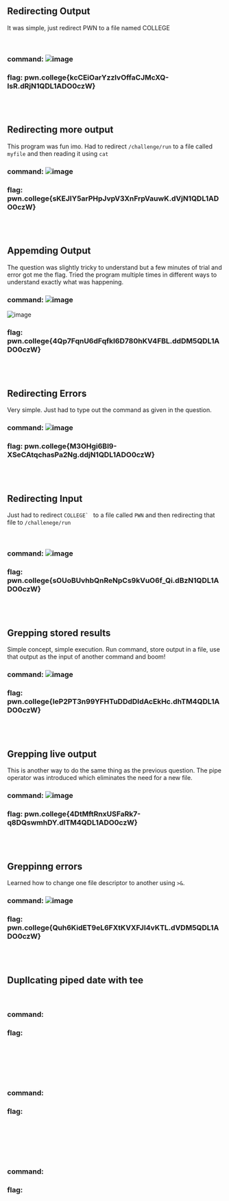 ## Redirecting Output 
It was simple, just redirect PWN to a file named COLLEGE

<br>

### command: ![image](https://github.com/user-attachments/assets/968e0bdf-a91a-4e54-8423-4e9191a65d52)


### flag: pwn.college{kcCEiOarYzzlvOffaCJMcXQ-IsR.dRjN1QDL1ADO0czW}

<br><br>

## Redirecting more output

This program was fun imo. Had to redirect ```/challenge/run``` to a file called ```myfile``` and then reading it using ```cat```
<br>

### command: ![image](https://github.com/user-attachments/assets/0b77f2e7-95d3-4ea8-ad40-85c85ba7cfad)


### flag: pwn.college{sKEJIY5arPHpJvpV3XnFrpVauwK.dVjN1QDL1ADO0czW}
<br><br>

## Appemding Output
The question was slightly tricky to understand but a few minutes of trial and error got me the flag. Tried the program multiple times in different ways to understand exactly what was happening.
<br>

### command: ![image](https://github.com/user-attachments/assets/db2fca98-2c3f-4257-9c17-6a231256da6f)
![image](https://github.com/user-attachments/assets/d77d40b3-3351-47e3-8671-bcca8ddd297b)



### flag: pwn.college{4Qp7FqnU6dFqfkI6D780hKV4FBL.ddDM5QDL1ADO0czW}
<br><br>

## Redirecting Errors

Very simple. Just had to type out the command as given in the question.
<br>

### command: ![image](https://github.com/user-attachments/assets/908aaa39-d005-43a8-a031-45fab8bb9eb1)


### flag: pwn.college{M3OHgi6Bl9-XSeCAtqchasPa2Ng.ddjN1QDL1ADO0czW}
<br><br>

##  Redirecting Input
Just had to redirect ```COLLEGE` ``` to a file called ```PWN``` and then redirecting that file to ```/challenege/run```

<br>

### command: ![image](https://github.com/user-attachments/assets/7bf11287-2ab7-4ec9-b75b-3567f848eb54)


### flag: pwn.college{sOUoBUvhbQnReNpCs9kVuO6f_Qi.dBzN1QDL1ADO0czW}
<br><br>

## Grepping stored results
Simple concept, simple execution. Run command, store output in a file, use that output as the input of another command and boom!
<br>

### command: ![image](https://github.com/user-attachments/assets/e0f21248-2031-44fe-ab46-6fa106d2a26b)


### flag: pwn.college{IeP2PT3n99YFHTuDDdDIdAcEkHc.dhTM4QDL1ADO0czW}
<br><br>

## Grepping live output
This is another way to do the same thing as the previous question. The pipe operator was introduced which eliminates the need for a new file.
<br>

### command: ![image](https://github.com/user-attachments/assets/a5489bf0-c79e-4a0b-aefa-aac212076a90)


### flag: pwn.college{4DtMftRnxUSFaRk7-q8DQswmhDY.dlTM4QDL1ADO0czW}
<br><br>

## Greppinng errors
Learned how to change one file descriptor to another using ```>&```. 
<br>

### command: ![image](https://github.com/user-attachments/assets/f2cb7579-da17-48ef-90fb-4f3ac4c01413)


### flag: pwn.college{Quh6KidET9eL6FXtKVXFJI4vKTL.dVDM5QDL1ADO0czW}
<br><br>

## Dupllcating piped date with tee

<br>

### command: 

### flag: 
<br><br>

## 

<br>

### command: 

### flag: 
<br><br>

## 

<br>

### command: 

### flag: 
<br><br>

